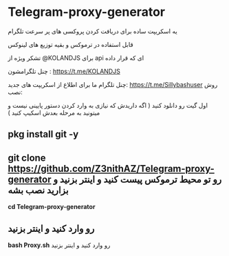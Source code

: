 # Telegram-proxy-generator
یه اسکریپت ساده برای دریافت کردن پروکسی های پر سرعت تلگرام

قابل استفاده در ترموکس و بقیه توزیع  های لینوکس

تشکر ویژه از @KOLANDJS
برای api ای که قرار داده

چنل تلگرامشون : https://t.me/KOLANDJS

چنل تلگرام ما برای اطلاع از اسکریپت های جدید:
https://t.me/Sillybashuser
 روش نصب:

 اول گیت رو دانلود کنید ( اگه داریدش که نیازی به وارد کردن دستور پایینی نیست و میتونید به مرحله بعدش اسکیپ کنید )

 **pkg install git -y**
---------------------------------------
 **git clone https://github.com/Z3nithAZ/Telegram-proxy-generator** 
 رو تو محیط ترموکس پیست کنید و اینتر بزنید و بزارید نصب بشه
---------------------------------------
 **cd Telegram-proxy-generator** 
 
رو وارد کنید و اینتر بزنید
 ---------------------------------------
**bash Proxy.sh** رو وارد کنید و اینتر بزنید
